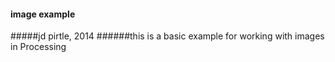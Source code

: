 #### image example
#####jd pirtle, 2014
######this is a basic example for working with images in Processing
